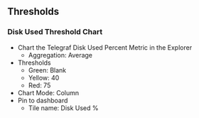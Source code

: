 ## Thresholds

### Disk Used Threshold Chart
- Chart the Telegraf Disk Used Percent Metric in the Explorer
  - Aggregation: Average
- Thresholds
  - Green: Blank
  - Yellow: 40 
  - Red: 75
- Chart Mode: Column
- Pin to dashboard
  - Tile name: Disk Used %
